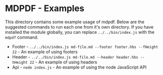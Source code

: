 # MDPDF - Examples

This directory contains some example usage of mdpdf. Below are the suggested commands to run each one from it's own directory. If you have installed the module globally, you can replace `../../bin/index.js` with the `mdpdf` command.

* Footer - `../../bin/index.js md-file.md --footer footer.hbs --fHeight 22` - An example of using footers
* Header - `../../bin/index.js md-file.md --header header.hbs --hHeight 22` - An example of using headers
* Api - `node index.js` - An example of using the node JavaScript API
